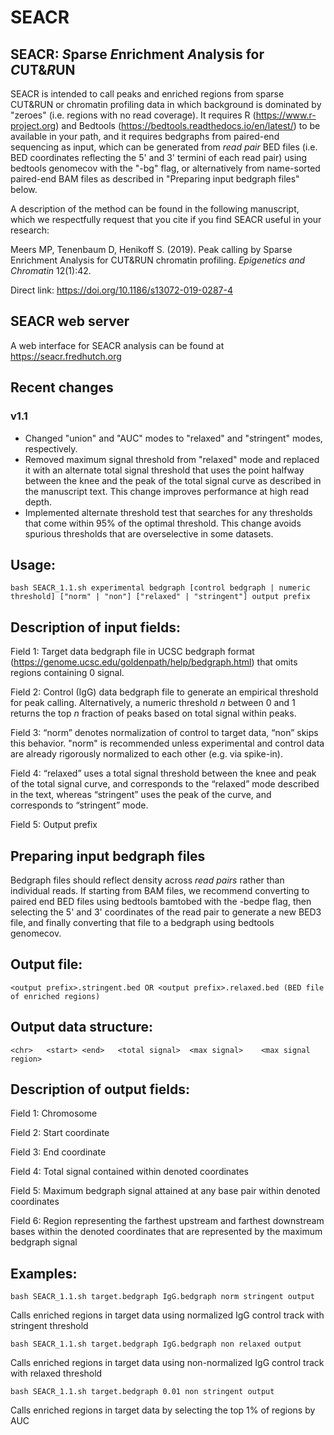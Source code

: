 # SEACR
## SEACR: *S*parse *E*nrichment *A*nalysis for *C*UT&*R*UN

SEACR is intended to call peaks and enriched regions from sparse CUT&RUN or chromatin profiling data in which background is dominated by "zeroes" (i.e. regions with no read coverage). It requires R (https://www.r-project.org) and Bedtools (https://bedtools.readthedocs.io/en/latest/) to be available in your path, and it requires bedgraphs from paired-end sequencing as input, which can be generated from *read pair* BED files (i.e. BED coordinates reflecting the 5' and 3' termini of each read pair) using bedtools genomecov with the "-bg" flag, or alternatively from name-sorted paired-end BAM files as described in "Preparing input bedgraph files" below. 

A description of the method can be found in the following manuscript, which we respectfully request that you cite if you find SEACR useful in your research:

Meers MP, Tenenbaum D, Henikoff S. (2019). Peak calling by Sparse Enrichment Analysis for CUT&RUN chromatin profiling. *Epigenetics and Chromatin* 12(1):42. 

Direct link: https://doi.org/10.1186/s13072-019-0287-4

## SEACR web server

A web interface for SEACR analysis can be found at https://seacr.fredhutch.org

## Recent changes

### v1.1
- Changed "union" and "AUC" modes to "relaxed" and "stringent" modes, respectively.
- Removed maximum signal threshold from "relaxed" mode and replaced it with an alternate total signal threshold that uses the point halfway between the knee and the peak of the total signal curve as described in the manuscript text. This change improves performance at high read depth.
- Implemented alternate threshold test that searches for any thresholds that come within 95% of the optimal threshold. This change avoids spurious thresholds that are overselective in some datasets.

## Usage: 

	bash SEACR_1.1.sh experimental bedgraph [control bedgraph | numeric threshold] ["norm" | "non"] ["relaxed" | "stringent"] output prefix

## Description of input fields:

Field 1: Target data bedgraph file in UCSC bedgraph format (https://genome.ucsc.edu/goldenpath/help/bedgraph.html) that omits regions containing 0 signal.

Field 2: Control (IgG) data bedgraph file to generate an empirical threshold for peak calling. Alternatively, a numeric threshold *n* between 0 and 1 returns the top *n* fraction of peaks based on total signal within peaks. 

Field 3: “norm” denotes normalization of control to target data, “non” skips this behavior. "norm" is recommended unless experimental and control data are already rigorously normalized to each other (e.g. via spike-in).

Field 4: “relaxed” uses a total signal threshold between the knee and peak of the total signal curve, and corresponds to the “relaxed” mode described in the text, whereas “stringent” uses the peak of the curve, and corresponds to “stringent” mode.

Field 5: Output prefix

## Preparing input bedgraph files

Bedgraph files should reflect density across *read pairs* rather than individual reads. If starting from BAM files, we recommend converting to paired end BED files using bedtools bamtobed with the -bedpe flag, then selecting the 5' and 3' coordinates of the read pair to generate a new BED3 file, and finally converting that file to a bedgraph using bedtools genomecov.

## Output file:

	<output prefix>.stringent.bed OR <output prefix>.relaxed.bed (BED file of enriched regions)
## Output data structure: 
	
	<chr>	<start>	<end>	<total signal>	<max signal>	<max signal region>

## Description of output fields:

Field 1: Chromosome

Field 2: Start coordinate

Field 3: End coordinate

Field 4: Total signal contained within denoted coordinates

Field 5: Maximum bedgraph signal attained at any base pair within denoted coordinates

Field 6: Region representing the farthest upstream and farthest downstream bases within the denoted coordinates that are represented by the maximum bedgraph signal

## Examples:

	bash SEACR_1.1.sh target.bedgraph IgG.bedgraph norm stringent output
Calls enriched regions in target data using normalized IgG control track with stringent threshold
	
	bash SEACR_1.1.sh target.bedgraph IgG.bedgraph non relaxed output
Calls enriched regions in target data using non-normalized IgG control track with relaxed threshold

	bash SEACR_1.1.sh target.bedgraph 0.01 non stringent output
Calls enriched regions in target data by selecting the top 1% of regions by AUC
